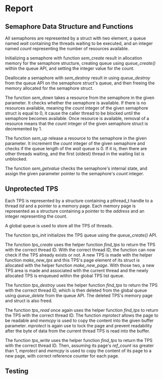 # Report

## Semaphore Data Structure and Functions
All semaphores are represented by a struct with two element, a
queue named *wait* containing the threads waiting to be executed, 
and an integer named *count* representing the number of resources
available.


Initializing a semaphore with function *sem_create* result in
allocation memory for the semaphore structure, creating queue
using *queue_create()* within the queue API, and setting
the integer value for the count.


Deallocate a semaphore with *sem_destroy* result in using
*queue_destroy* from the queue API on the semaphore struct's
queue, and then freeing the memory allocated for the
semaphore struct.


The function *sem_down* takes a resource from the semaphore
in the given parameter. It checks whether the semaphore is available.
If there is no resources available, meaning the *count* integer
of the given semaphore struct is equal to 0, it cause the caller thread 
to be blocked until the semaphore becomes available. Once resource is
available, removal of a resource means that the *count* integer
of the given semaphore struct is decremented by 1.


The function *sem_up* release a resource to the semaphore in the 
given parameter. It increment the *count* integer of the given 
semaphore and checks if the queue length of the *wait* queue is
0. If it is, then there are other threads waiting, and the first
(oldest) thread in the waiting list is unblocked.


The function *sem_getvalue* checks the semaphore's internal state, and
assign the given parameter pointer to the semaphore's *count* integer.


## Unprotected TPS
Each TPS is represented by a structure containing a pthread_t handle
to a thread *tid* and a pointer to a memory page. Each memory page is
represented as a structure containing a pointer to the *address* and
an integer representing the count.


A global queue is used to store all the TPS of threads. 


The function *tps_init* initializes the TPS queue using the *queue_create()*
API. 


The function *tps_create* uses the helper function *find_tps* to return
the TPS with the correct thread ID. With the correct thread ID, the function
can now check if the TPS already exists or not. A new TPS is made with
the helper function *make_new_tps* and this TPS's page element of its struct
is allocated with the helper function *make_new_page*. With those two, a new
TPS area is made and associated with the current thread and the newly
allocated TPS is enqueued within the global TPS list queue.


The function *tps_destroy* uses the helper function *find_tps* to return
the TPS with the correct thread ID, which is then deleted from the
global queue using *queue_delete* from the queue API. The deleted
TPS's memory page and struct is also freed.


The function *tps_read* once again uses the helper function *find_tps* to 
return the TPS with the correct thread ID. The function *mprotect* allows
the page to be readable and *memcpy* is used to copy the content into
the given buffer parameter. *mprotect* is again use to lock the page
and prevent readability after the byte of data from the current thread
TPS is read into the buffer.


The function *tps_write* uses the helper function *find_tps* to return
the TPS with the correct thread ID. Then, assuming its page's *ref_count*
iss greater than 1, *mprotect* and *memcpy* is used to copy the content
of its page to a new page, with correct reference counter for each page.


## Testing




